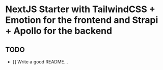 # NextJS Starter with TailwindCSS + Emotion for the frontend and Strapi + Apollo for the backend

## TODO
- [] Write a good README...
